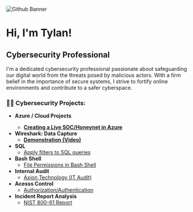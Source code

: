 ![Github Banner](https://github.com/tylanc123/tylanc123/assets/153654738/37d01719-310a-4690-97ed-b93f049e7aa4)





<h1>Hi, I'm Tylan!</h1>
<h2>Cybersecurity Professional</h2>

<!-- Description -->
<p>
    I'm a dedicated cybersecurity professional passionate about safeguarding our digital world from the threats posed by malicious actors. With a firm belief in the importance of secure systems, I strive to fortify online environments and contribute to a safer cyberspace.
</p>


<h3>👨‍💻 Cybersecurity Projects:</h3>

- <b>Azure / Cloud Projects
  - [Creating a Live SOC/Honeynet in Azure](https://github.com/tylanc123/Cloud-SOC)
- <b>Wireshark: Data Capture</b>
  - [Demonstration (Video)](https://github.com/tylanc123/Wireshark)</b></i>
- <b>SQL</b>
  - [Apply filters to SQL queries](https://github.com/tylanc123/SQL)
- <b>Bash Shell</b>
  - [File Permissions in Bash Shell](https://github.com/tylanc123/Bash-Shell)
- <b>Internal Audit</b>
  - [Axion Technology (IT Audit)](https://github.com/tylanc123/Internal-Audit/tree/main)
- <b>Acesss Control</b>
  - [Authorization/Authentication](https://github.com/tylanc123/Access-Control)
- <b>Incident Report Analysis</b>
  - [NIST 800-61 Report](https://github.com/tylanc123/Incident-Report-Analysis)
 


